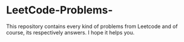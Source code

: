 # LeetCode-Problems-
This repository contains every kind of problems from Leetcode and of course, its respectively answers. I hope it helps you.
